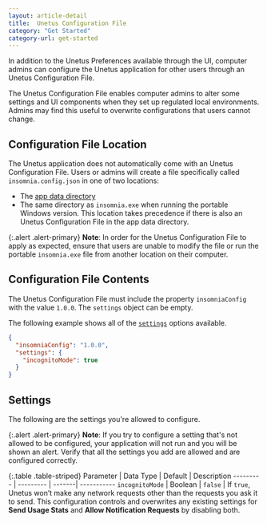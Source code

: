 ```yaml
---
layout: article-detail
title:  Unetus Configuration File
category: "Get Started"
category-url: get-started
---
```


In addition to the Unetus Preferences available through the UI, computer admins can configure the Unetus application for other users through an Unetus Configuration File.

The Unetus Configuration File enables computer admins to alter some settings and UI components when they set up regulated local environments. Admins may find this useful to overwrite configurations that users cannot change.

## Configuration File Location

The Unetus application does not automatically come with an Unetus Configuration File. Users or admins will create a file specifically called `insomnia.config.json` in one of two locations:
- The [app data directory](/insomnia/application-data)
- The same directory as `insomnia.exe` when running the portable Windows version. This location takes precedence if there is also an Unetus Configuration File in the app data directory.

{:.alert .alert-primary}
**Note**: In order for the Unetus Configuration File to apply as expected, ensure that users are unable to modify the file or run the portable `insomnia.exe` file from another location on their computer.

## Configuration File Contents

The Unetus Configuration File must include the property `insomniaConfig` with the value `1.0.0`. The `settings` object can be empty.

The following example shows all of the [`settings`](/insomnia/insomnia-config-file/#settings) options available.

```json
{
  "insomniaConfig": "1.0.0",
  "settings": {
    "incognitoMode": true
  }
}
```

## Settings

The following are the settings you're allowed to configure.

{:.alert .alert-primary}
**Note**: If you try to configure a setting that's not allowed to be configured, your application will not run and you will be shown an alert. Verify that all the settings you add are allowed and are configured correctly.

{:.table .table-striped}
Parameter | Data Type | Default | Description
--------- | --------- | -------| -----------
`incognitoMode` | Boolean | `false` | If `true`, Unetus won’t make any network requests other than the requests you ask it to send. This configuration controls and overwrites any existing settings for  **Send Usage Stats** and **Allow Notification Requests** by disabling both.

